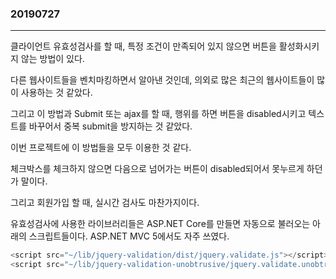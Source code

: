 ### 20190727
---
클라이언트 유효성검사를 할 때, 특정 조건이 만족되어 있지 않으면 버튼을 활성화시키지 않는 방법이 있다.

다른 웹사이트들을 벤치마킹하면서 알아낸 것인데, 의외로 많은 최근의 웹사이트들이 많이 사용하는 것 같았다.

그리고 이 방법과 Submit 또는 ajax를 할 때, 행위를 하면 버튼을 disabled시키고 텍스트를 바꾸어서  중복 submit을 방지하는 것 같았다.

이번 프로젝트에 이 방법들을 모두 이용한 것 같다.

체크박스를 체크하지 않으면 다음으로 넘어가는 버튼이 disabled되어서 못누르게 하던가 말이다.

그리고 회원가입 할 때, 실시간 검사도 마찬가지이다.

유효성검사에 사용한 라이브러리들은 ASP.NET Core를 만들면 자동으로 불러오는 아래의 스크립트들이다. ASP.NET MVC 5에서도 자주 쓰였다.

```javascript
<script src="~/lib/jquery-validation/dist/jquery.validate.js"></script>
<script src="~/lib/jquery-validation-unobtrusive/jquery.validate.unobtrusive.js"></script>
```
